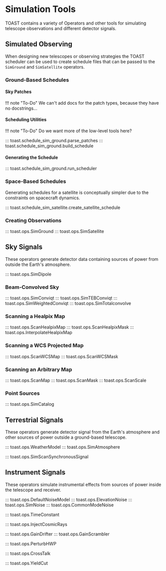 # Simulation Tools

TOAST contains a variety of Operators and other tools for simulating telescope
observations and different detector signals.

## Simulated Observing

When designing new telescopes or observing strategies the TOAST scheduler can be used to
create schedule files that can be passed to the `SimGround` and `SimSatellite`
operators.

### Ground-Based Schedules

#### Sky Patches

!!! note "To-Do"
    We can't add docs for the patch types, because they have no docstrings...

<!-- ::: toast.schedule_sim_ground.Patch
::: toast.schedule_sim_ground.SSOPatch
::: toast.schedule_sim_ground.CoolerCyclePatch
::: toast.schedule_sim_ground.HorizontalPatch
::: toast.schedule_sim_ground.WeightedHorizontalPatch
::: toast.schedule_sim_ground.SiderealPatch
::: toast.schedule_sim_ground.MaxDepthPatch -->

#### Scheduling Utilities

!!! note "To-Do"
    Do we want more of the low-level tools here?

::: toast.schedule_sim_ground.parse_patches
::: toast.schedule_sim_ground.build_schedule

#### Generating the Schedule

::: toast.schedule_sim_ground.run_scheduler

### Space-Based Schedules

Generating schedules for a satellite is conceptually simpler due to the constraints on spacecraft dynamics.

::: toast.schedule_sim_satellite.create_satellite_schedule

### Creating Observations

::: toast.ops.SimGround
::: toast.ops.SimSatellite

## Sky Signals

These operators generate detector data containing sources of power from outside the Earth's atmosphere.

::: toast.ops.SimDipole

### Beam-Convolved Sky

::: toast.ops.SimConviqt
::: toast.ops.SimTEBConviqt
::: toast.ops.SimWeightedConviqt
::: toast.ops.SimTotalconvolve

### Scanning a Healpix Map

::: toast.ops.ScanHealpixMap
::: toast.ops.ScanHealpixMask
::: toast.ops.InterpolateHealpixMap

### Scanning a WCS Projected Map

::: toast.ops.ScanWCSMap
::: toast.ops.ScanWCSMask

### Scanning an Arbitrary Map

::: toast.ops.ScanMap
::: toast.ops.ScanMask
::: toast.ops.ScanScale

### Point Sources

::: toast.ops.SimCatalog
<!--  ::: toast.ops.SimSSO -->

## Terrestrial Signals

These operators generate detector signal from the Earth's atmosphere and other sources of power outside a ground-based telescope.

::: toast.ops.WeatherModel
::: toast.ops.SimAtmosphere

::: toast.ops.SimScanSynchronousSignal

## Instrument Signals

These operators simulate instrumental effects from sources of power inside the telescope and receiver.

::: toast.ops.DefaultNoiseModel
::: toast.ops.ElevationNoise
::: toast.ops.SimNoise
::: toast.ops.CommonModeNoise

::: toast.ops.TimeConstant

::: toast.ops.InjectCosmicRays

::: toast.ops.GainDrifter
::: toast.ops.GainScrambler

::: toast.ops.PerturbHWP

<!-- Port HWPSS sim from sotodlib -->

::: toast.ops.CrossTalk

::: toast.ops.YieldCut

